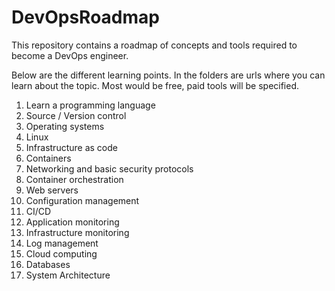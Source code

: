 # DevOpsRoadmap
This repository contains a roadmap of concepts and tools required to become a DevOps engineer.

Below are the different learning points. In the folders are urls where you can learn about the topic. Most would be free, paid tools will be specified.

1)   Learn a programming language
2)   Source / Version control
3)   Operating systems
4)   Linux
5)   Infrastructure as code
6)   Containers
7)   Networking and basic security protocols
8)   Container orchestration
9)   Web servers
10)  Configuration management
11)  CI/CD
12)  Application monitoring
13)  Infrastructure monitoring
14)  Log management
15)  Cloud computing
16)  Databases
17)  System Architecture